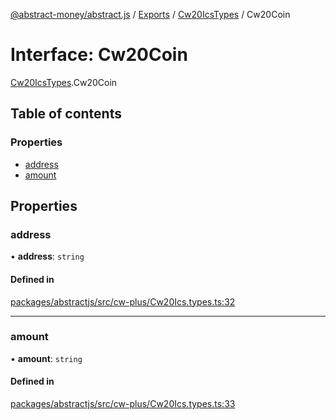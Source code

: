 [@abstract-money/abstract.js](../README.md) / [Exports](../modules.md) / [Cw20IcsTypes](../modules/Cw20IcsTypes.md) / Cw20Coin

# Interface: Cw20Coin

[Cw20IcsTypes](../modules/Cw20IcsTypes.md).Cw20Coin

## Table of contents

### Properties

- [address](Cw20IcsTypes.Cw20Coin.md#address)
- [amount](Cw20IcsTypes.Cw20Coin.md#amount)

## Properties

### address

• **address**: `string`

#### Defined in

[packages/abstractjs/src/cw-plus/Cw20Ics.types.ts:32](https://github.com/Abstract-OS/abstract.js/blob/c46b309/packages/abstractjs/src/cw-plus/Cw20Ics.types.ts#L32)

___

### amount

• **amount**: `string`

#### Defined in

[packages/abstractjs/src/cw-plus/Cw20Ics.types.ts:33](https://github.com/Abstract-OS/abstract.js/blob/c46b309/packages/abstractjs/src/cw-plus/Cw20Ics.types.ts#L33)
